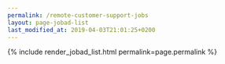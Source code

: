 ```yaml
---
permalink: /remote-customer-support-jobs
layout: page-jobad-list
last_modified_at: 2019-04-03T21:01:25+0200
---
```

{% include render_jobad_list.html permalink=page.permalink %}
